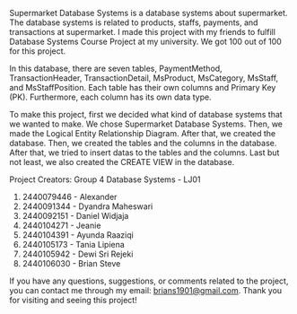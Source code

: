 Supermarket Database Systems is a database systems about supermarket. The database systems is related to products, staffs, payments, and transactions at supermarket. 
I made this project with my friends to fulfill Database Systems Course Project at my university. We got 100 out of 100 for this project.

In this database, there are seven tables, PaymentMethod, TransactionHeader, TransactionDetail, MsProduct, MsCategory, MsStaff, and MsStaffPosition. Each table has their
own columns and Primary Key (PK). Furthermore, each column has its own data type.

To make this project, first we decided what kind of database systems that we wanted to make. We chose Supermarket Database Systems. Then, we made the Logical 
Entity Relationship Diagram. After that, we created the database. Then, we created the tables and the columns in the database. After that, we tried to insert datas 
to the tables and the columns. Last but not least, we also created the CREATE VIEW in the database.

Project Creators:
Group 4 Database Systems - LJ01
1. 2440079446 - Alexander
2. 2440091344 - Dyandra Maheswari
3. 2440092151 - Daniel Widjaja
4. 2440104271 - Jeanie
5. 2440104391 - Ayunda Raaziqi
6. 2440105173 - Tania Lipiena
7. 2440105942 - Dewi Sri Rejeki
8. 2440106030 - Brian Steve

If you have any questions, suggestions, or comments related to the project, you can contact me through my email: brians1901@gmail.com. Thank you for visiting and seeing this project!
